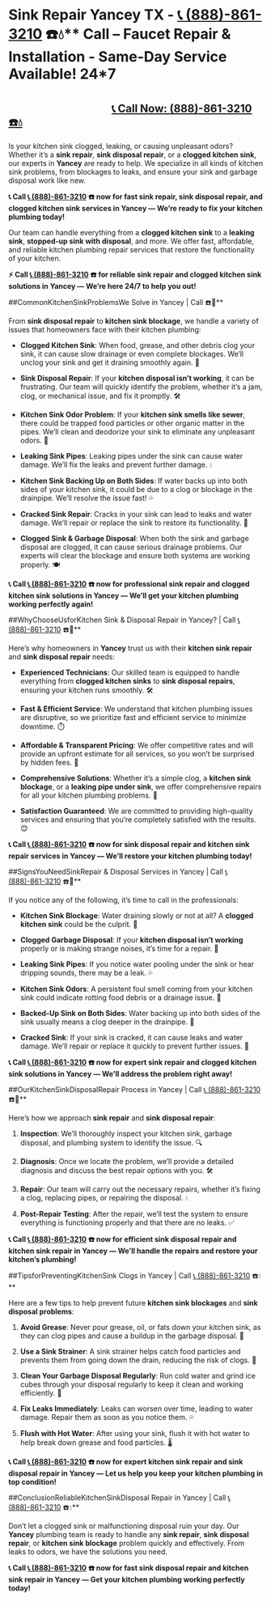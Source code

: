 # Sink Repair Yancey TX - <a href="https://plumbing-texas-3210.netlify.app/" target="_blank"><a href="https://plumbing-texas-3210.netlify.app/" target="_blank"><a href="https://plumbing-texas-3210.netlify.app/" target="_blank"><a href="https://plumbing-texas-3210.netlify.app/" target="_blank"><a href="https://plumbing-texas-3210.netlify.app/" target="_blank">[📞 (888)-861-3210](https://plumbing-texas-3210.netlify.app)</a></a></a></a></a> ☎️💧** Call –  Faucet Repair & Installation - Same-Day Service Available! 24*7
# 

## &nbsp;&nbsp;&nbsp;&nbsp;&nbsp;&nbsp;&nbsp;&nbsp;&nbsp;&nbsp;&nbsp;&nbsp;&nbsp;&nbsp;&nbsp;&nbsp;&nbsp;&nbsp;&nbsp;&nbsp;&nbsp;&nbsp;&nbsp;&nbsp;&nbsp;&nbsp;&nbsp;&nbsp;&nbsp;&nbsp;&nbsp;&nbsp;&nbsp;&nbsp;&nbsp;&nbsp;&nbsp;&nbsp;&nbsp;&nbsp; [📞 Call Now: (888)-861-3210 ☎️💧](https://plumbing-texas-3210.netlify.app)

Is your kitchen sink clogged, leaking, or causing unpleasant odors? Whether it’s a **sink repair**, **sink disposal repair**, or a **clogged kitchen sink**, our experts in **Yancey** are ready to help. We specialize in all kinds of kitchen sink problems, from blockages to leaks, and ensure your sink and garbage disposal work like new.

**📞 Call <a href="https://plumbing-texas-3210.netlify.app/" target="_blank"><a href="https://plumbing-texas-3210.netlify.app/" target="_blank"><a href="https://plumbing-texas-3210.netlify.app/" target="_blank"><a href="https://plumbing-texas-3210.netlify.app/" target="_blank"><a href="https://plumbing-texas-3210.netlify.app/" target="_blank">[📞 (888)-861-3210](https://plumbing-texas-3210.netlify.app)</a></a></a></a></a> ☎️ now for fast **sink repair**, **sink disposal repair**, and **clogged kitchen sink** services in Yancey — We’re ready to fix your kitchen plumbing today!**

Our team can handle everything from a **clogged kitchen sink** to a **leaking sink**, **stopped-up sink with disposal**, and more. We offer fast, affordable, and reliable kitchen plumbing repair services that restore the functionality of your kitchen.

**⚡ Call <a href="https://plumbing-texas-3210.netlify.app/" target="_blank"><a href="https://plumbing-texas-3210.netlify.app/" target="_blank"><a href="https://plumbing-texas-3210.netlify.app/" target="_blank"><a href="https://plumbing-texas-3210.netlify.app/" target="_blank"><a href="https://plumbing-texas-3210.netlify.app/" target="_blank">[📞 (888)-861-3210](https://plumbing-texas-3210.netlify.app)</a></a></a></a></a> ☎️ for reliable **sink repair** and **clogged kitchen sink** solutions in Yancey — We’re here 24/7 to help you out!**

##CommonKitchenSinkProblemsWe Solve in Yancey | Call <a href="https://plumbing-texas-3210.netlify.app/" target="_blank"><a href="https://plumbing-texas-3210.netlify.app/" target="_blank"><a href="https://plumbing-texas-3210.netlify.app/" target="_blank"><a href="https://plumbing-texas-3210.netlify.app/" target="_blank"><a href="https://plumbing-texas-3210.netlify.app/" target="_blank"></a></a></a></a></a> ☎️🔧**

From **sink disposal repair** to **kitchen sink blockage**, we handle a variety of issues that homeowners face with their kitchen plumbing:

- **Clogged Kitchen Sink**: When food, grease, and other debris clog your sink, it can cause slow drainage or even complete blockages. We’ll unclog your sink and get it draining smoothly again. 🚰

- **Sink Disposal Repair**: If your **kitchen disposal isn’t working**, it can be frustrating. Our team will quickly identify the problem, whether it’s a jam, clog, or mechanical issue, and fix it promptly. 🛠️

- **Kitchen Sink Odor Problem**: If your **kitchen sink smells like sewer**, there could be trapped food particles or other organic matter in the pipes. We’ll clean and deodorize your sink to eliminate any unpleasant odors. 🌱

- **Leaking Sink Pipes**: Leaking pipes under the sink can cause water damage. We’ll fix the leaks and prevent further damage. 💧

- **Kitchen Sink Backing Up on Both Sides**: If water backs up into both sides of your kitchen sink, it could be due to a clog or blockage in the drainpipe. We’ll resolve the issue fast! 💦

- **Cracked Sink Repair**: Cracks in your sink can lead to leaks and water damage. We’ll repair or replace the sink to restore its functionality. 🧼

- **Clogged Sink & Garbage Disposal**: When both the sink and garbage disposal are clogged, it can cause serious drainage problems. Our experts will clear the blockage and ensure both systems are working properly. 🍽️

**📞 Call <a href="https://plumbing-texas-3210.netlify.app/" target="_blank"><a href="https://plumbing-texas-3210.netlify.app/" target="_blank"><a href="https://plumbing-texas-3210.netlify.app/" target="_blank"><a href="https://plumbing-texas-3210.netlify.app/" target="_blank"><a href="https://plumbing-texas-3210.netlify.app/" target="_blank">[📞 (888)-861-3210](https://plumbing-texas-3210.netlify.app)</a></a></a></a></a> ☎️ now for professional **sink repair** and **clogged kitchen sink** solutions in Yancey — We’ll get your kitchen plumbing working perfectly again!**

##WhyChooseUsforKitchen Sink & Disposal Repair in Yancey? | Call <a href="https://plumbing-texas-3210.netlify.app/" target="_blank"><a href="https://plumbing-texas-3210.netlify.app/" target="_blank"><a href="https://plumbing-texas-3210.netlify.app/" target="_blank"><a href="https://plumbing-texas-3210.netlify.app/" target="_blank"><a href="https://plumbing-texas-3210.netlify.app/" target="_blank">[📞 (888)-861-3210](https://plumbing-texas-3210.netlify.app)</a></a></a></a></a> ☎️🌟**

Here’s why homeowners in **Yancey** trust us with their **kitchen sink repair** and **sink disposal repair** needs:

- **Experienced Technicians**: Our skilled team is equipped to handle everything from **clogged kitchen sinks** to **sink disposal repairs**, ensuring your kitchen runs smoothly. 🛠️

- **Fast & Efficient Service**: We understand that kitchen plumbing issues are disruptive, so we prioritize fast and efficient service to minimize downtime. ⏱️

- **Affordable & Transparent Pricing**: We offer competitive rates and will provide an upfront estimate for all services, so you won’t be surprised by hidden fees. 💸

- **Comprehensive Solutions**: Whether it’s a simple clog, a **kitchen sink blockage**, or a **leaking pipe under sink**, we offer comprehensive repairs for all your kitchen plumbing problems. 🚰

- **Satisfaction Guaranteed**: We are committed to providing high-quality services and ensuring that you’re completely satisfied with the results. 😊

**📞 Call <a href="https://plumbing-texas-3210.netlify.app/" target="_blank"><a href="https://plumbing-texas-3210.netlify.app/" target="_blank"><a href="https://plumbing-texas-3210.netlify.app/" target="_blank"><a href="https://plumbing-texas-3210.netlify.app/" target="_blank"><a href="https://plumbing-texas-3210.netlify.app/" target="_blank">[📞 (888)-861-3210](https://plumbing-texas-3210.netlify.app)</a></a></a></a></a> ☎️ now for **sink disposal repair** and **kitchen sink repair** services in Yancey — We’ll restore your kitchen plumbing today!**

##SignsYouNeedSinkRepair & Disposal Services in Yancey | Call <a href="https://plumbing-texas-3210.netlify.app/" target="_blank"><a href="https://plumbing-texas-3210.netlify.app/" target="_blank"><a href="https://plumbing-texas-3210.netlify.app/" target="_blank"><a href="https://plumbing-texas-3210.netlify.app/" target="_blank"><a href="https://plumbing-texas-3210.netlify.app/" target="_blank">[📞 (888)-861-3210](https://plumbing-texas-3210.netlify.app)</a></a></a></a></a> ☎️🚨**

If you notice any of the following, it’s time to call in the professionals:

- **Kitchen Sink Blockage**: Water draining slowly or not at all? A **clogged kitchen sink** could be the culprit. 🚿

- **Clogged Garbage Disposal**: If your **kitchen disposal isn’t working** properly or is making strange noises, it’s time for a repair. 🔧

- **Leaking Sink Pipes**: If you notice water pooling under the sink or hear dripping sounds, there may be a leak. 💦

- **Kitchen Sink Odors**: A persistent foul smell coming from your kitchen sink could indicate rotting food debris or a drainage issue. 🌱

- **Backed-Up Sink on Both Sides**: Water backing up into both sides of the sink usually means a clog deeper in the drainpipe. 🚨

- **Cracked Sink**: If your sink is cracked, it can cause leaks and water damage. We’ll repair or replace it quickly to prevent further issues. 🧼

**📞 Call <a href="https://plumbing-texas-3210.netlify.app/" target="_blank"><a href="https://plumbing-texas-3210.netlify.app/" target="_blank"><a href="https://plumbing-texas-3210.netlify.app/" target="_blank"><a href="https://plumbing-texas-3210.netlify.app/" target="_blank"><a href="https://plumbing-texas-3210.netlify.app/" target="_blank">[📞 (888)-861-3210](https://plumbing-texas-3210.netlify.app)</a></a></a></a></a> ☎️ now for expert **sink repair** and **clogged kitchen sink** solutions in Yancey — We’ll address the problem right away!**

##OurKitchenSinkDisposalRepair Process in Yancey | Call <a href="https://plumbing-texas-3210.netlify.app/" target="_blank"><a href="https://plumbing-texas-3210.netlify.app/" target="_blank"><a href="https://plumbing-texas-3210.netlify.app/" target="_blank"><a href="https://plumbing-texas-3210.netlify.app/" target="_blank"><a href="https://plumbing-texas-3210.netlify.app/" target="_blank">[📞 (888)-861-3210](https://plumbing-texas-3210.netlify.app)</a></a></a></a></a> ☎️🔧**

Here’s how we approach **sink repair** and **sink disposal repair**:

1. **Inspection**: We’ll thoroughly inspect your kitchen sink, garbage disposal, and plumbing system to identify the issue. 🔍

2. **Diagnosis**: Once we locate the problem, we’ll provide a detailed diagnosis and discuss the best repair options with you. 🛠️

3. **Repair**: Our team will carry out the necessary repairs, whether it’s fixing a clog, replacing pipes, or repairing the disposal. 💧

4. **Post-Repair Testing**: After the repair, we’ll test the system to ensure everything is functioning properly and that there are no leaks. ✅

**📞 Call <a href="https://plumbing-texas-3210.netlify.app/" target="_blank"><a href="https://plumbing-texas-3210.netlify.app/" target="_blank"><a href="https://plumbing-texas-3210.netlify.app/" target="_blank"><a href="https://plumbing-texas-3210.netlify.app/" target="_blank"><a href="https://plumbing-texas-3210.netlify.app/" target="_blank">[📞 (888)-861-3210](https://plumbing-texas-3210.netlify.app)</a></a></a></a></a> ☎️ now for efficient **sink disposal repair** and **kitchen sink repair** in Yancey — We’ll handle the repairs and restore your kitchen’s plumbing!**

##TipsforPreventingKitchenSink Clogs in Yancey | Call <a href="https://plumbing-texas-3210.netlify.app/" target="_blank"><a href="https://plumbing-texas-3210.netlify.app/" target="_blank"><a href="https://plumbing-texas-3210.netlify.app/" target="_blank"><a href="https://plumbing-texas-3210.netlify.app/" target="_blank"><a href="https://plumbing-texas-3210.netlify.app/" target="_blank">[📞 (888)-861-3210](https://plumbing-texas-3210.netlify.app)</a></a></a></a></a> ☎️💧**

Here are a few tips to help prevent future **kitchen sink blockages** and **sink disposal problems**:

1. **Avoid Grease**: Never pour grease, oil, or fats down your kitchen sink, as they can clog pipes and cause a buildup in the garbage disposal. 🚫

2. **Use a Sink Strainer**: A sink strainer helps catch food particles and prevents them from going down the drain, reducing the risk of clogs. 🧼

3. **Clean Your Garbage Disposal Regularly**: Run cold water and grind ice cubes through your disposal regularly to keep it clean and working efficiently. 🧊

4. **Fix Leaks Immediately**: Leaks can worsen over time, leading to water damage. Repair them as soon as you notice them. 💦

5. **Flush with Hot Water**: After using your sink, flush it with hot water to help break down grease and food particles. 🌡️

**📞 Call <a href="https://plumbing-texas-3210.netlify.app/" target="_blank"><a href="https://plumbing-texas-3210.netlify.app/" target="_blank"><a href="https://plumbing-texas-3210.netlify.app/" target="_blank"><a href="https://plumbing-texas-3210.netlify.app/" target="_blank"><a href="https://plumbing-texas-3210.netlify.app/" target="_blank">[📞 (888)-861-3210](https://plumbing-texas-3210.netlify.app)</a></a></a></a></a> ☎️ now for expert **kitchen sink repair** and **sink disposal repair** in Yancey — Let us help you keep your kitchen plumbing in top condition!**

##ConclusionReliableKitchenSinkDisposal Repair in Yancey | Call <a href="https://plumbing-texas-3210.netlify.app/" target="_blank"><a href="https://plumbing-texas-3210.netlify.app/" target="_blank"><a href="https://plumbing-texas-3210.netlify.app/" target="_blank"><a href="https://plumbing-texas-3210.netlify.app/" target="_blank"><a href="https://plumbing-texas-3210.netlify.app/" target="_blank">[📞 (888)-861-3210](https://plumbing-texas-3210.netlify.app)</a></a></a></a></a> ☎️💧**

Don’t let a clogged sink or malfunctioning disposal ruin your day. Our **Yancey** plumbing team is ready to handle any **sink repair**, **sink disposal repair**, or **kitchen sink blockage** problem quickly and effectively. From leaks to odors, we have the solutions you need.

**📞 Call <a href="https://plumbing-texas-3210.netlify.app/" target="_blank"><a href="https://plumbing-texas-3210.netlify.app/" target="_blank"><a href="https://plumbing-texas-3210.netlify.app/" target="_blank"><a href="https://plumbing-texas-3210.netlify.app/" target="_blank"><a href="https://plumbing-texas-3210.netlify.app/" target="_blank">[📞 (888)-861-3210](https://plumbing-texas-3210.netlify.app)</a></a></a></a></a> ☎️ now for fast **sink disposal repair** and **kitchen sink repair** in Yancey — Get your kitchen plumbing working perfectly today!**